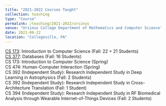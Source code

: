 ```yaml
---
title: "2021-2022 Courses Taught"
collection: teaching
type: "Course"
permalink: /teaching/2021-2022/ursinus
venue: "Ursinus College Department of Mathematics and Computer Science"
date: 2021-08-22
location: "Collegeville, PA"
---
```


[CS 173](/Ursinus-CS173-Fall2021): Introduction to Computer Science (Fall: 22 + 21 Students)  
[CS 377](/Ursinus-CS377-Fall2021): Databases (Fall: 16 Students)  
CS 173: Introduction to Computer Science (Spring)  
CS 474: Human-Computer Interaction (Spring)  
CS 392 (Independent Study): Research Independent Study in Deep Learning in Astrophysics (Fall: 2 Students)  
CS 392 (Independent Study): Research Independent Study in Cross-Architecture Translation (Fall: 1 Student)  
CS 394 (Independent Study): Research Independent Study in RF Biomedical Analysis through Wearable Internet-of-Things Devices (Fall: 2 Students)  